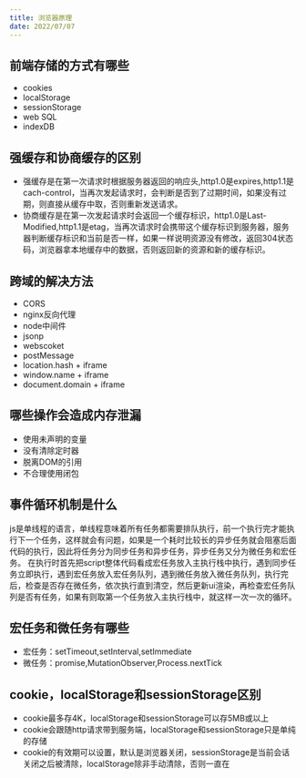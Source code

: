 ```yaml
---
title: 浏览器原理
date: 2022/07/07
---
```


## 前端存储的方式有哪些
- cookies
- localStorage
- sessionStorage
- web SQL
- indexDB

## 强缓存和协商缓存的区别
- 强缓存是在第一次请求时根据服务器返回的响应头,http1.0是expires,http1.1是cach-control，当再次发起请求时，会判断是否到了过期时间，如果没有过期，则直接从缓存中取，否则重新发送请求。
- 协商缓存是在第一次发起请求时会返回一个缓存标识，http1.0是Last-Modified,http1.1是etag，当再次请求时会携带这个缓存标识到服务器，服务器判断缓存标识和当前是否一样，如果一样说明资源没有修改，返回304状态码，浏览器拿本地缓存中的数据，否则返回新的资源和新的缓存标识。

## 跨域的解决方法
- CORS
- nginx反向代理
- node中间件
- jsonp
- webscoket
- postMessage
- location.hash + iframe
- window.name + iframe
- document.domain + iframe

## 哪些操作会造成内存泄漏
- 使用未声明的变量
- 没有清除定时器
- 脱离DOM的引用
- 不合理使用闭包

## 事件循环机制是什么
js是单线程的语言，单线程意味着所有任务都需要排队执行，前一个执行完才能执行下一个任务，这样就会有问题，如果是一个耗时比较长的异步任务就会阻塞后面代码的执行，因此将任务分为同步任务和异步任务，异步任务又分为微任务和宏任务。
在执行时首先把script整体代码看成宏任务放入主执行栈中执行，遇到同步任务立即执行，遇到宏任务放入宏任务队列，遇到微任务放入微任务队列，执行完后，检查是否存在微任务，依次执行直到清空，然后更新ui渲染，再检查宏任务队列是否有任务，如果有则取第一个任务放入主执行栈中，就这样一次一次的循环。

## 宏任务和微任务有哪些
- 宏任务：setTimeout,setInterval,setImmediate
- 微任务：promise,MutationObserver,Process.nextTick

## cookie，localStorage和sessionStorage区别
- cookie最多存4K，localStorage和sessionStorage可以存5MB或以上 
- cookie会跟随http请求带到服务端，localStorage和sessionStorage只是单纯的存储
- cookie的有效期可以设置，默认是浏览器关闭，sessionStorage是当前会话关闭之后被清除，localStorage除非手动清除，否则一直在

